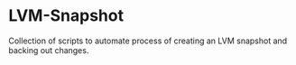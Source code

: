 # LVM-Snapshot
Collection of scripts to automate process of creating an LVM snapshot and backing out changes.
